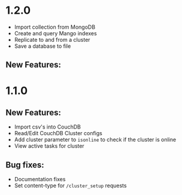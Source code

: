 # 1.2.0

  * Import collection from MongoDB
  * Create and query Mango indexes
  * Replicate to and from a cluster
  * Save a database to file

## New Features:

# 1.1.0

## New Features:

  * Import csv's into CouchDB
  * Read/Edit CouchDB Cluster configs
  * Add cluster  parameter to `isonline` to check if the cluster is online
  * View active tasks for cluster

## Bug fixes:

  * Documentation fixes
  * Set content-type for `/cluster_setup` requests
